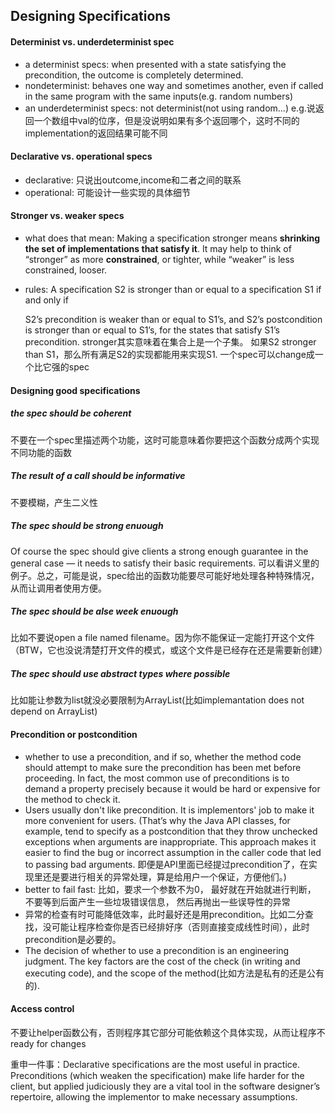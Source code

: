 ## Designing Specifications
#### Determinist vs. underdeterminist spec
* a determinist specs: when presented with a state satisfying the precondition, the outcome is completely determined.
* nondeterminist: behaves one way and sometimes another, even if called in the same program with the same inputs(e.g. random numbers)
* an underdeterminist specs: not determinist(not using random...)  e.g.说返回一个数组中val的位序，但是没说明如果有多个返回哪个，这时不同的implementation的返回结果可能不同
#### Declarative vs. operational specs
* declarative: 只说出outcome,income和二者之间的联系
* operational: 可能设计一些实现的具体细节
#### Stronger vs. weaker specs 
* what does that mean: Making a specification stronger means **shrinking the set of implementations that satisfy it**. It may help to think of “stronger” as more **constrained**, or tighter, while “weaker” is less constrained, looser.
* rules:
    A specification S2 is stronger than or equal to a specification S1 if and only if

    S2’s precondition is weaker than or equal to S1’s,
    and
    S2’s postcondition is stronger than or equal to S1’s, for the states that satisfy S1’s precondition.
    stronger其实意味着在集合上是一个子集。
    如果S2 stronger than S1，那么所有满足S2的实现都能用来实现S1.
一个spec可以change成一个比它强的spec
#### Designing good specifications
##### the spec should be coherent
不要在一个spec里描述两个功能，这时可能意味着你要把这个函数分成两个实现不同功能的函数
##### The result of a call should be informative
不要模糊，产生二义性
##### The spec should be strong enuough 
Of course the spec should give clients a strong enough guarantee in the general case — it needs to satisfy their basic requirements.
可以看讲义里的例子。总之，可能是说，spec给出的函数功能要尽可能好地处理各种特殊情况，从而让调用者使用方便。
##### The spec should be alse week enuough
比如不要说open a file named filename。因为你不能保证一定能打开这个文件（BTW，它也没说清楚打开文件的模式，或这个文件是已经存在还是需要新创建）
##### The spec should use abstract types where possible
比如能让参数为list就没必要限制为ArrayList(比如implemantation does not depend on ArrayList)
#### Precondition or postcondition
*  whether to use a precondition, and if so, whether the method code should attempt to make sure the precondition has been met before proceeding. In fact, the most common use of preconditions is to demand a property precisely because it would be hard or expensive for the method to check it.
*  Users usually don't like precondition. It is implementors' job to make it more convenient for users. (That’s why the Java API classes, for example, tend to specify as a postcondition that they throw unchecked exceptions when arguments are inappropriate. This approach makes it easier to find the bug or incorrect assumption in the caller code that led to passing bad arguments. 即便是API里面已经提过precondition了，在实现里还是要进行相关的异常处理，算是给用户一个保证，方便他们。)
*  better to fail fast: 比如，要求一个参数不为0， 最好就在开始就进行判断， 不要等到后面产生一些垃圾错误信息， 然后再抛出一些误导性的异常
*  异常的检查有时可能降低效率，此时最好还是用precondition。比如二分查找，没可能让程序检查你是否已经排好序（否则直接变成线性时间），此时precondition是必要的。
*  The decision of whether to use a precondition is an engineering judgment. The key factors are the cost of the check (in writing and executing code), and the scope of the method(比如方法是私有的还是公有的). 
#### Access control
不要让helper函数公有，否则程序其它部分可能依赖这个具体实现，从而让程序不ready for changes


重申一件事：Declarative specifications are the most useful in practice. Preconditions (which weaken the specification) make life harder for the client, but applied judiciously they are a vital tool in the software designer’s repertoire, allowing the implementor to make necessary assumptions.